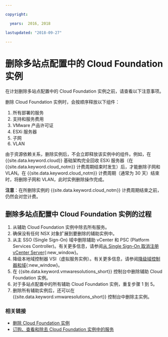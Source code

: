 ```yaml
---

copyright:

  years:  2016, 2018

lastupdated: "2018-09-27"

---
```


# 删除多站点配置中的 Cloud Foundation 实例

在计划删除多站点配置中的 Cloud Foundation 实例之前，请查看以下注意事项。

删除 Cloud Foundation 实例时，会按顺序释放以下组件：
1. 所有部署的服务
2. 支持和服务费用
3. VMware 产品许可证
4. ESXi 服务器
5. 子网
6. VLAN

由于资源依赖关系，删除实例后，不会立即释放该实例中的组件。例如，在 {{site.data.keyword.cloud}} 基础架构完全回收 ESXi 服务器（在 {{site.data.keyword.cloud_notm}} 计费周期结束时发生）后，才能删除子网和 VLAN。在 {{site.data.keyword.cloud_notm}} 计费周期（通常为 30 天）结束时，将删除子网和 VLAN，此时实例删除操作完成。

**注意**：在所删除实例的 {{site.data.keyword.cloud_notm}} 计费周期结束之前，仍然会对您计费。

## 删除多站点配置中 Cloud Foundation 实例的过程

1. 从辅助 Cloud Foundation 实例中除去所有服务。
2. 确保没有任何 NSX 对象扩展到要删除的辅助实例中。
3. 从主 SSO (Single Sign-On) 域中删除辅助 vCenter 和 PSC (Platform Services Controller)。有关更多信息，请参阅[从 Single Sign-On 取消注册 vCenter Server](https://kb.vmware.com/selfservice/microsites/search.do?language=en_US&cmd=displayKC&externalId=2106736){:new_window}。
4. 降级本地域控制器 VSI（虚拟服务实例）。有关更多信息，请参阅[降级域控制器和域](https://technet.microsoft.com/en-us/windows-server-docs/identity/ad-ds/deploy/demoting-domain-controllers-and-domains--level-200-){:new_window}。
5. 在 {{site.data.keyword.vmwaresolutions_short}} 控制台中删除辅助 Cloud Foundation 实例。
6. 对于多站点配置中的所有辅助 Cloud Foundation 实例，重复步骤 1 到 5。
7. 删除所有辅助实例后，还可以在 {{site.data.keyword.vmwaresolutions_short}} 控制台中删除主实例。

### 相关链接

* [删除 Cloud Foundation 实例](sd_deletinginstance.html)
* [订购、查看和除去 Cloud Foundation 实例中的服务](sd_addingremovingservices.html)
